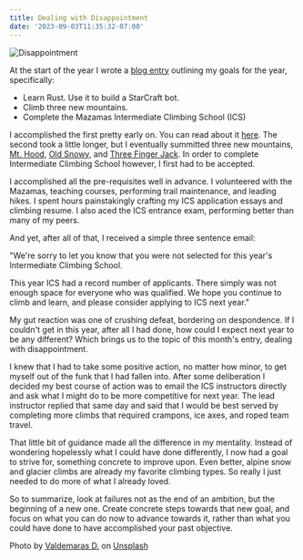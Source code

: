 ```yaml
---
title: Dealing with Disappointment
date: '2023-09-03T11:35:32-07:00'
---
```

![Disappointment](/img/blog/disappointment.png)

At the start of the year I wrote a [blog entry](https://jjmtaylor.com/post/2023-resolutions/) outlining my goals for the year, specifically:

* Learn Rust. Use it to build a StarCraft bot.
* Climb three new mountains.
* Complete the Mazamas Intermediate Climbing School (ICS)

I accomplished the first pretty early on.  You can read about it [here](https://jjmtaylor.com/post/starcraft-rust-bot/).  The second took a little longer, but I eventually summitted three new mountains, [Mt. Hood](https://www.fs.usda.gov/mthood), [Old Snowy](https://www.wta.org/go-hiking/hikes/old-snowy-mountain-elk-pass), and [Three Finger Jack](https://www.alltrails.com/trail/us/oregon/three-fingered-jack-via-pacific-crest-trail). In order to complete Intermediate Climbing School however, I first had to be accepted.

I accomplished all the pre-requisites well in advance.  I volunteered with the Mazamas, teaching courses, performing trail maintenance, and leading hikes. I spent hours painstakingly crafting my ICS application essays and climbing resume. I also aced the ICS entrance exam, performing better than many of my peers.  

And yet, after all of that, I received a simple three sentence email:

"We're sorry to let you know that you were not selected for this year's Intermediate Climbing School.



This year ICS had a record number of applicants. There simply was not enough space for everyone who was qualified. We hope you continue to climb and learn, and please consider applying to ICS next year."

My gut reaction was one of crushing defeat, bordering on despondence.  If I couldn't get in this year, after all I had done, how could I expect next year to be any different? Which brings us to the topic of this month's entry, dealing with disappointment.

I knew that I had to take some positive action, no matter how minor, to get myself out of the funk that I had fallen into.  After some deliberation I decided my best course of action was to email the ICS instructors directly and ask what I might do to be more competitive for next year.  The lead instructor replied that same day and said that I would be best served by completing more climbs that required crampons, ice axes, and roped team travel.  

That little bit of guidance made all the difference in my mentality.  Instead of wondering hopelessly what I could have done differently, I now had a goal to strive for, something concrete to improve upon.  Even better, alpine snow and glacier climbs are already my favorite climbing types.  So really I just needed to do more of what I already loved.  

So to summarize, look at failures not as the end of an ambition, but the beginning of a new one.  Create concrete steps towards that new goal, and focus on what you can do now to advance towards it, rather than what you could have done to have accomplished your past objective.

Photo by <a href="https://unsplash.com/@deko_photo4?utm_source=unsplash&utm_medium=referral&utm_content=creditCopyText">Valdemaras D.</a> on <a href="https://unsplash.com/photos/yAXv5bgFGQ8?utm_source=unsplash&utm_medium=referral&utm_content=creditCopyText">Unsplash</a>

